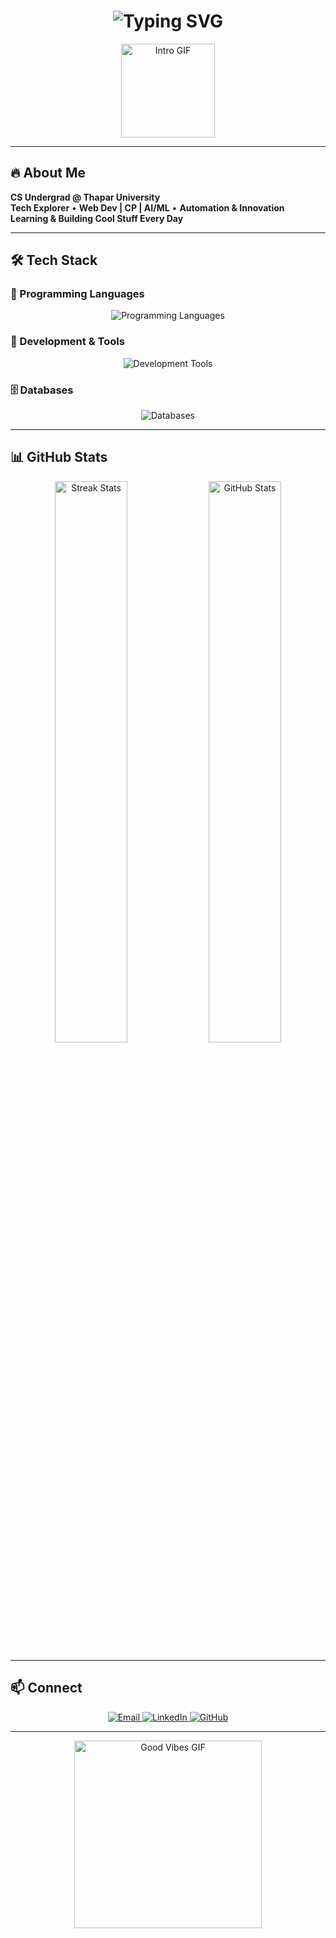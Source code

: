 <h1 align="center">
  <img src="https://readme-typing-svg.demolab.com?font=Fira+Code&weight=600&size=30&pause=1000&color=00bfff&width=500&lines=Hey+There,+I'm+Jatin+Jindal!" alt="Typing SVG">
</h1>

<p align="center">
  <img src="https://media.giphy.com/media/qgQUggAC3Pfv687qPC/giphy.gif" width="150px" alt="Intro GIF">
</p>

---

## 🔥 About Me

**CS Undergrad @ Thapar University**  
**Tech Explorer** • **Web Dev | CP | AI/ML** • **Automation & Innovation**  
**Learning & Building Cool Stuff Every Day**

---

## 🛠️ Tech Stack

### 🚀 Programming Languages
<p align="center">
  <img src="https://skillicons.dev/icons?i=cpp,java,python,js,html,css" alt="Programming Languages">
</p>

### 🔧 Development & Tools
<p align="center">
  <img src="https://skillicons.dev/icons?i=git,github,vscode,linux,docker,postman,aws,vercel" alt="Development Tools">
</p>

### 🗄️ Databases
<p align="center">
  <img src="https://skillicons.dev/icons?i=mysql,sqlite,mongodb" alt="Databases">
</p>

---

## 📊 GitHub Stats

<p align="center">
  <img src="https://github-readme-streak-stats.herokuapp.com/?user=jatinjindall&theme=radical&hide_border=true" width="48%" alt="Streak Stats">
  <img src="https://github-readme-stats.vercel.app/api?username=jatinjindall&show_icons=true&theme=tokyonight&hide_border=true" width="48%" alt="GitHub Stats">
</p>

---

## 📫 Connect

<p align="center">
  <a href="mailto:jjindal_be23@thapar.edu">
    <img src="https://img.shields.io/badge/Email-D14836?style=for-the-badge&logo=gmail&logoColor=white" alt="Email">
  </a>
  <a href="https://www.linkedin.com/in/jatinjindal54/">
    <img src="https://img.shields.io/badge/LinkedIn-0077B5?style=for-the-badge&logo=linkedin&logoColor=white" alt="LinkedIn">
  </a>
  <a href="https://github.com/jatinjindall">
    <img src="https://img.shields.io/badge/GitHub-181717?style=for-the-badge&logo=github&logoColor=white" alt="GitHub">
  </a>
</p>

---

<p align="center">
  <img src="https://media.giphy.com/media/jpVnC65DmYeyRL4LHS/giphy.gif" width="300px" alt="Good Vibes GIF">
</p>
